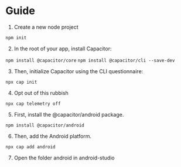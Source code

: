 # Guide

1. Create a new node project

`npm init`

2. In the root of your app, install Capacitor:

`npm install @capacitor/core`
`npm install @capacitor/cli --save-dev`

3. Then, initialize Capacitor using the CLI questionnaire:

`npx cap init`

4. Opt out of this rubbish

`npx cap telemetry off`

5. First, install the @capacitor/android package.

`npm install @capacitor/android`

6. Then, add the Android platform.

`npx cap add android`

7. Open the folder android in android-studio


